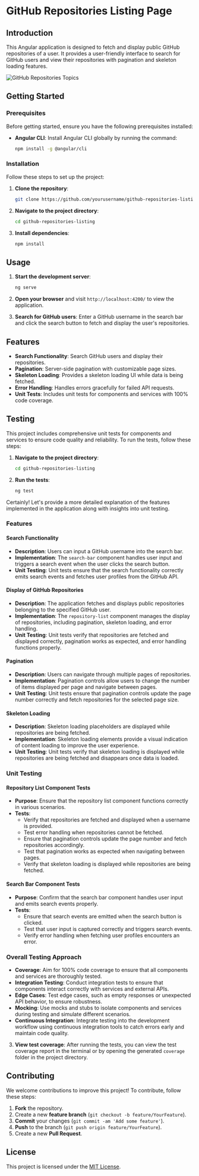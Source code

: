 
# GitHub Repositories Listing Page

## Introduction

This Angular application is designed to fetch and display public GitHub repositories of a user. It provides a user-friendly interface to search for GitHub users and view their repositories with pagination and skeleton loading features.

![GitHub Repositories Topics](https://s3-us-west-2.amazonaws.com/secure.notion-static.com/7743fc64-964a-4fb2-a231-d646d2d88e0a/Screenshot_2021-05-17_at_3.11.10_AM.png)

## Getting Started

### Prerequisites

Before getting started, ensure you have the following prerequisites installed:

- **Angular CLI**: Install Angular CLI globally by running the command:

  ```bash
  npm install -g @angular/cli
  ```

### Installation

Follow these steps to set up the project:

1. **Clone the repository**:

   ```bash
   git clone https://github.com/yourusername/github-repositories-listing.git
   ```

2. **Navigate to the project directory**:

   ```bash
   cd github-repositories-listing
   ```

3. **Install dependencies**:

   ```bash
   npm install
   ```

## Usage

1. **Start the development server**:

   ```bash
   ng serve
   ```

2. **Open your browser** and visit `http://localhost:4200/` to view the application.

3. **Search for GitHub users**: Enter a GitHub username in the search bar and click the search button to fetch and display the user's repositories.

## Features

- **Search Functionality**: Search GitHub users and display their repositories.
- **Pagination**: Server-side pagination with customizable page sizes.
- **Skeleton Loading**: Provides a skeleton loading UI while data is being fetched.
- **Error Handling**: Handles errors gracefully for failed API requests.
- **Unit Tests**: Includes unit tests for components and services with 100% code coverage.

## Testing

This project includes comprehensive unit tests for components and services to ensure code quality and reliability. To run the tests, follow these steps:

1. **Navigate to the project directory**:

   ```bash
   cd github-repositories-listing
   ```

2. **Run the tests**:

   ```bash
   ng test
   ```
Certainly! Let's provide a more detailed explanation of the features implemented in the application along with insights into unit testing.

### Features

#### Search Functionality

- **Description**: Users can input a GitHub username into the search bar.
- **Implementation**: The `search-bar` component handles user input and triggers a search event when the user clicks the search button.
- **Unit Testing**: Unit tests ensure that the search functionality correctly emits search events and fetches user profiles from the GitHub API.

#### Display of GitHub Repositories

- **Description**: The application fetches and displays public repositories belonging to the specified GitHub user.
- **Implementation**: The `repository-list` component manages the display of repositories, including pagination, skeleton loading, and error handling.
- **Unit Testing**: Unit tests verify that repositories are fetched and displayed correctly, pagination works as expected, and error handling functions properly.

#### Pagination

- **Description**: Users can navigate through multiple pages of repositories.
- **Implementation**: Pagination controls allow users to change the number of items displayed per page and navigate between pages.
- **Unit Testing**: Unit tests ensure that pagination controls update the page number correctly and fetch repositories for the selected page size.

#### Skeleton Loading

- **Description**: Skeleton loading placeholders are displayed while repositories are being fetched.
- **Implementation**: Skeleton loading elements provide a visual indication of content loading to improve the user experience.
- **Unit Testing**: Unit tests verify that skeleton loading is displayed while repositories are being fetched and disappears once data is loaded.

### Unit Testing

#### Repository List Component Tests

- **Purpose**: Ensure that the repository list component functions correctly in various scenarios.
- **Tests**:
  - Verify that repositories are fetched and displayed when a username is provided.
  - Test error handling when repositories cannot be fetched.
  - Ensure that pagination controls update the page number and fetch repositories accordingly.
  - Test that pagination works as expected when navigating between pages.
  - Verify that skeleton loading is displayed while repositories are being fetched.

#### Search Bar Component Tests

- **Purpose**: Confirm that the search bar component handles user input and emits search events properly.
- **Tests**:
  - Ensure that search events are emitted when the search button is clicked.
  - Test that user input is captured correctly and triggers search events.
  - Verify error handling when fetching user profiles encounters an error.

### Overall Testing Approach

- **Coverage**: Aim for 100% code coverage to ensure that all components and services are thoroughly tested.
- **Integration Testing**: Conduct integration tests to ensure that components interact correctly with services and external APIs.
- **Edge Cases**: Test edge cases, such as empty responses or unexpected API behavior, to ensure robustness.
- **Mocking**: Use mocks and stubs to isolate components and services during testing and simulate different scenarios.
- **Continuous Integration**: Integrate testing into the development workflow using continuous integration tools to catch errors early and maintain code quality.

3. **View test coverage**: After running the tests, you can view the test coverage report in the terminal or by opening the generated `coverage` folder in the project directory.

## Contributing

We welcome contributions to improve this project! To contribute, follow these steps:

1. **Fork** the repository.
2. Create a new **feature branch** (`git checkout -b feature/YourFeature`).
3. **Commit** your changes (`git commit -am 'Add some feature'`).
4. **Push** to the branch (`git push origin feature/YourFeature`).
5. Create a new **Pull Request**.

## License

This project is licensed under the [MIT License](LICENSE).


